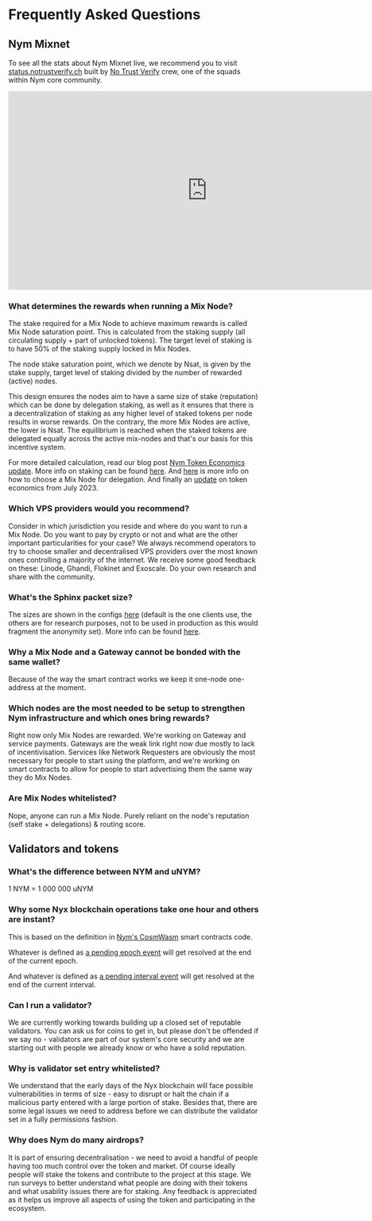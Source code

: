 # Frequently Asked Questions

## Nym Mixnet

To see all the stats about Nym Mixnet live, we recommend you to visit [status.notrustverify.ch](https://status.notrustverify.ch/d/CW3L7dVVk/nym-mixnet?orgId=1) built by [No Trust Verify](https://notrustverify.ch/) crew, one of the squads within Nym core community.

<iframe src="https://status.notrustverify.ch/d-solo/CW3L7dVVk/nym-mixnet?orgId=1&from=1702215592419&to=1704807592419&panelId=12" width="800" height="400" frameborder="0"></iframe>


### What determines the rewards when running a Mix Node?

The stake required for a Mix Node to achieve maximum rewards is called Mix Node saturation point. This is calculated from the staking supply (all circulating supply + part of unlocked tokens). The target level of staking is to have 50% of the staking supply locked in Mix Nodes.

The node stake saturation point, which we denote by Nsat, is given by the stake supply, target level of staking divided by the number of rewarded (active) nodes.

This design ensures the nodes aim to have a same size of stake (reputation) which can be done by delegation staking, as well as it ensures that there is a decentralization of staking as any higher level of staked tokens per node results in worse rewards. On the contrary, the more Mix Nodes are active, the lower is Nsat. The equilibrium is reached when the staked tokens are delegated equally across the active mix-nodes and that's our basis for this incentive system.

For more detailed calculation, read our blog post [Nym Token Economics update](https://blog.nymtech.net/nym-token-economics-update-fedff0ed5267). More info on staking can be found [here](https://blog.nymtech.net/staking-in-nym-introducing-mainnet-mixmining-f9bb1cbc7c36). And [here](https://blog.nymtech.net/want-to-stake-in-nym-here-is-how-to-choose-a-mix-node-to-delegate-nym-to-c3b862add165) is more info on how to choose a Mix Node for delegation. And finally an [update](https://blog.nymtech.net/quarterly-token-economic-parameter-update-b2862948710f) on token economics from July 2023.

### Which VPS providers would you recommend?

Consider in which jurisdiction you reside and where do you want to run a Mix Node. Do you want to pay by crypto or not and what are the other important particularities for your case? We always recommend operators to try to choose smaller and decentralised VPS providers over the most known ones controlling a majority of the internet. We receive some good feedback on these: Linode, Ghandi, Flokinet and Exoscale. Do your own research and share with the community.

<!---### Why is a mix node setup on a self-hosted machine so tricky?--->

### What's the Sphinx packet size?

The sizes are shown in the configs [here](https://github.com/nymtech/nym/blob/1ba6444e722e7757f1175a296bed6e31e25b8db8/common/nymsphinx/params/src/packet_sizes.rs#L12) (default is the one clients use, the others are for research purposes, not to be used in production as this would fragment the anonymity set). More info can be found [here](https://github.com/nymtech/nym/blob/4844ac953a12b29fa27688609ec193f1d560c996/common/nymsphinx/anonymous-replies/src/reply_surb.rs#L80).

### Why a Mix Node and a Gateway cannot be bonded with the same wallet?

Because of the way the smart contract works we keep it one-node one-address at the moment.

### Which nodes are the most needed to be setup to strengthen Nym infrastructure and which ones bring rewards?

Right now only Mix Nodes are rewarded. We're working on Gateway and service payments. Gateways are the weak link right now due mostly to lack of incentivisation. Services like Network Requesters are obviously the most necessary for people to start using the platform, and we're working on smart contracts to allow for people to start advertising them the same way they do Mix Nodes.

### Are Mix Nodes whitelisted?

Nope, anyone can run a Mix Node. Purely reliant on the node's reputation (self stake + delegations) & routing score.

## Validators and tokens

### What's the difference between NYM and uNYM?

1 NYM = 1 000 000 uNYM

<!--- Commenting for now as NYX is not publicly out yet
### What's the difference between NYM and NYX?
--->

### Why some Nyx blockchain operations take one hour and others are instant?

This is based on the definition in [Nym's CosmWasm](https://github.com/nymtech/nym/tree/develop/common/cosmwasm-smart-contracts) smart contracts code.

Whatever is defined as [a pending epoch event](https://github.com/nymtech/nym/blob/b07627d57e075b6de35b4b1a84927578c3172811/common/cosmwasm-smart-contracts/mixnet-contract/src/pending_events.rs#L35-L103) will get resolved at the end of the current epoch.

And whatever is defined as [a pending interval event](https://github.com/nymtech/nym/blob/b07627d57e075b6de35b4b1a84927578c3172811/common/cosmwasm-smart-contracts/mixnet-contract/src/pending_events.rs#L145-L172) will get resolved at the end of the current interval.

### Can I run a validator?

We are currently working towards building up a closed set of reputable validators. You can ask us for coins to get in, but please don't be offended if we say no - validators are part of our system's core security and we are starting out with people we already know or who have a solid reputation.

### Why is validator set entry whitelisted?

We understand that the early days of the Nyx blockchain will face possible vulnerabilities in terms of size - easy to disrupt or halt the chain if a malicious party entered with a large portion of stake. Besides that, there are some legal issues we need to address before we can distribute the validator set in a fully permissions fashion.

### Why does Nym do many airdrops?

It is part of ensuring decentralisation - we need to avoid a handful of people having too much control over the token and market. Of course ideally people will stake the tokens and contribute to the project at this stage. We run surveys to better understand what people are doing with their tokens and what usability issues there are for staking. Any feedback is appreciated as it helps us improve all aspects of using the token and participating in the ecosystem.
